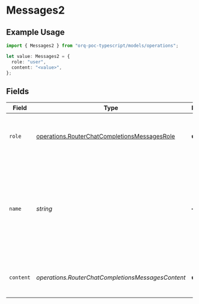 # Messages2

## Example Usage

```typescript
import { Messages2 } from "orq-poc-typescript/models/operations";

let value: Messages2 = {
  role: "user",
  content: "<value>",
};
```

## Fields

| Field                                                                                                                        | Type                                                                                                                         | Required                                                                                                                     | Description                                                                                                                  |
| ---------------------------------------------------------------------------------------------------------------------------- | ---------------------------------------------------------------------------------------------------------------------------- | ---------------------------------------------------------------------------------------------------------------------------- | ---------------------------------------------------------------------------------------------------------------------------- |
| `role`                                                                                                                       | [operations.RouterChatCompletionsMessagesRole](../../models/operations/routerchatcompletionsmessagesrole.md)                 | :heavy_check_mark:                                                                                                           | The role of the messages author, in this case **user**.                                                                      |
| `name`                                                                                                                       | *string*                                                                                                                     | :heavy_minus_sign:                                                                                                           | An optional name for the participant. Provides the model information to differentiate between participants of the same role. |
| `content`                                                                                                                    | *operations.RouterChatCompletionsMessagesContent*                                                                            | :heavy_check_mark:                                                                                                           | The contents of a particular role's message.                                                                                 |